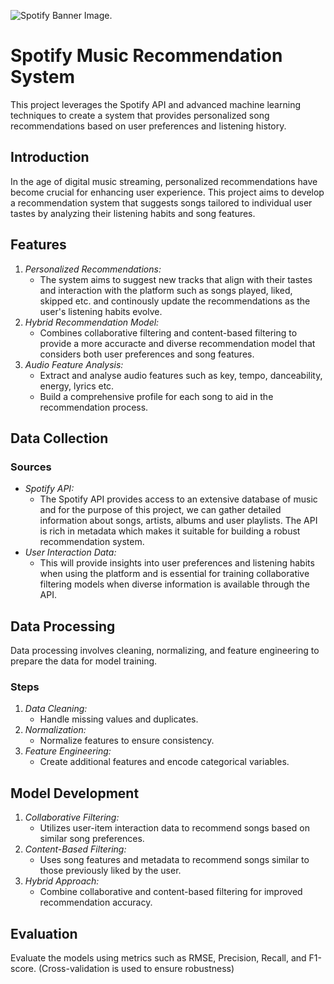 ![Spotify Banner Image.](https://cdn2.steamgriddb.com/hero_thumb/61f5727176d8301926b7c19064396eb6.jpg)

# Spotify Music Recommendation System
This project leverages the Spotify API and advanced machine learning techniques to create a system that provides personalized song recommendations based on user preferences and listening history.

## Introduction
In the age of digital music streaming, personalized recommendations have become crucial for enhancing user experience. This project aims to develop a recommendation system that suggests songs tailored to individual user tastes by analyzing their listening habits and song features.

## Features
1. *Personalized Recommendations:*
   - The system aims to suggest new tracks that align with their tastes and interaction with the platform such as songs played, liked, skipped etc. and continously update the recommendations as the user's listening habits evolve. 
2. *Hybrid Recommendation Model:*
   - Combines collaborative filtering and content-based filtering to provide a more accuracte and diverse recommendation model that considers both user preferences and song features. 
3. *Audio Feature Analysis:*
   - Extract and analyse audio features such as key, tempo, danceability, energy, lyrics etc.
   - Build a comprehensive profile for each song to aid in the recommendation process. 

## Data Collection
### Sources
- *Spotify API:*
   - The Spotify API provides access to an extensive database of music and for the purpose of this project, we can gather detailed information about songs, artists, albums and user playlists. The API is rich in metadata which makes it suitable for building a robust recommendation system.
- *User Interaction Data:*
   - This will provide insights into user preferences and listening habits when using the platform and is essential for training collaborative filtering models when diverse information is available through the API.

## Data Processing
Data processing involves cleaning, normalizing, and feature engineering to prepare the data for model training.
### Steps
1. *Data Cleaning:*
   - Handle missing values and duplicates.
2. *Normalization:*
   - Normalize features to ensure consistency.
3. *Feature Engineering:*
   - Create additional features and encode categorical variables.

## Model Development
1. *Collaborative Filtering:*
   - Utilizes user-item interaction data to recommend songs based on similar song preferences.
2. *Content-Based Filtering:*
   - Uses song features and metadata to recommend songs similar to those previously liked by the user.
3. *Hybrid Approach:*
   - Combine collaborative and content-based filtering for improved recommendation accuracy.

## Evaluation
Evaluate the models using metrics such as RMSE, Precision, Recall, and F1-score. (Cross-validation is used to ensure robustness)
